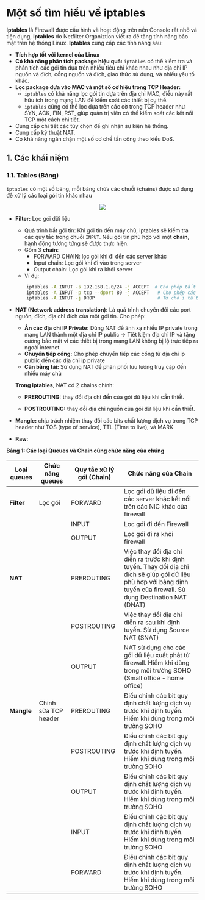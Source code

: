 # Một số tìm hiểu về iptables
**Iptables** là Firewall được cấu hình và hoạt động trên nền Console rất nhỏ và tiện dụng, **Iptables** do Netfilter Organiztion viết ra để tăng tính năng bảo mật trên hệ thống Linux. **Iptables** cung cấp các tính năng sau:
- **Tích hợp tốt với kernel của Linux**  
- **Có khả năng phân tích package hiệu quả:** `iptables` có thể kiểm tra và phân tích các gói tin dựa trên nhiều tiêu chí khác nhau như địa chỉ IP nguồn và đích, cổng nguồn và đích, giao thức sử dụng, và nhiều yếu tố khác. 
- **Lọc package dựa vào MAC và một số cờ hiệu trong TCP Header:** 
    - `iptables` có khả năng lọc gói tin dựa trên địa chỉ MAC, điều này rất hữu ích trong mạng LAN để kiểm soát các thiết bị cụ thể.
    - `iptables` cũng có thể lọc dựa trên các cờ trong TCP header như SYN, ACK, FIN, RST, giúp quản trị viên có thể kiểm soát các kết nối TCP một cách chi tiết.
- Cung cấp chi tiết các tùy chọn để ghi nhận sự kiện hệ thống. 
- Cung cấp kỹ thuật NAT. 
- Có khả năng ngăn chặn một số cơ chế tấn công theo kiểu DoS.
## 1. Các khái niệm
### 1.1. Tables (Bảng)
`iptables` có một số bảng, mỗi bảng chứa các chuỗi (chains) được sử dụng để xử lý các loại gói tin khác nhau

<div style="text-align: center;">
    <img src="https://i.imgur.com/zr5K2kB.jpg">
</div>

- **Filter:** Lọc gói dữi liệu
    - Quá trình bắt gói tin: Khi gói tin đến máy chủ, iptables sẽ kiểm tra các quy tắc trong chuỗi `INPUT`. Nếu gói tin phù hợp với một **chain**, hành động tương tứng sẽ được thực hiện.
    - Gồm 3 **chain**:
        - FORWARD CHAIN: lọc gói khi đi đến các server khác
        - Input chain: Lọc gói khi đi vào trong server
        - Output chain: Lọc gói khi ra khỏi server
    - Ví dụ:
    ```sh
        iptables -A INPUT -s 192.168.1.0/24 -j ACCEPT  # Cho phép tất cả các kết nối từ mạng 192.168.1.0/24
        iptables -A INPUT -p tcp --dport 80 -j ACCEPT   # Cho phép các kết nối đến cổng 80 (HTTP)
        iptables -A INPUT -j DROP                       # Từ chối tất cả các kết nối khác
    ```
- **NAT (Network address translation):** Là quá trình chuyển đổi các port nguồn, đích, địa chỉ đích của một gói tin. Cho phép:
    - **Ẩn các địa chỉ IP Private:** Dùng NAT để ánh xạ nhiều IP private trong mạng LAN thành một địa chỉ IP public -> Tiêt kiệm địa chỉ IP và tăng cường bảo mật vì các thiết bị trong mạng LAN không bị lộ trực tiếp ra ngoài internet
    - **Chuyển tiếp cổng:** Cho phép chuyển tiếp các cổng từ địa chỉ ip public đến các địa chỉ ip private
    - **Cân bằng tải:** Sử dụng NAT để phân phối lưu lượng truy cập đến nhiều máy chủ

    **Trong iptables**, NAT có 2 chains chính:
    -  **PREROUTING:** thay đổi địa chỉ đến của gói dữ liệu khi cần thiết.

    - **POSTROUTING:** thay đổi địa chỉ nguồn của gói dữ liệu khi cần thiết.

- **Mangle:** chịu trách nhiệm thay đổi các bits chất lượng dịch vụ trong TCP header như TOS (type of service), TTL (Time to live), và MARK

- **Raw**: 

**Bảng 1: Các loại Queues và Chain cùng chức năng của chúng**

|**Loại queues**|**Chức năng queues**|**Quy tắc xử lý gói (Chain)**|**Chức năng của Chain**|
|---------------|--------------------|-----------------------------|-----------------------|
|**Filter**|Lọc gói|FORWARD|Lọc gói dữ liệu đi đến các server khác kết nối trên các NIC khác của firewall|
|||INPUT| Lọc gói đi đến Firewall|
|||OUTPUT| Lọc gói đi ra khỏi firewall|
|**NAT**||PREROUTING|Việc thay đổi địa chỉ diễn ra trước khi định tuyến. Thay đổi địa chỉ đích sẽ giúp gói dữ liệu phù hợp với bảng định tuyến của firewall. Sử dụng Destination NAT (DNAT) 
|||POSTROUTING|Việc thay đổi địa chỉ diễn ra sau khi định tuyến. Sử dụng Source NAT (SNAT)
|||OUTPUT| NAT sử dụng cho các gói dữ liệu xuất phát từ firewall. Hiếm khi dùng trong môi trường SOHO (Small office - home office)
|**Mangle**|Chỉnh sửa TCP header|PREROUTING| Điều chỉnh các bit quy định chất lượng dịch vụ trước khi định tuyến. Hiếm khi dùng trong môi trường SOHO
|||POSTROUTING|Điều chỉnh các bit quy định chất lượng dịch vụ trước khi định tuyến. Hiếm khi dùng trong môi trường SOHO
|||OUTPUT|Điều chỉnh các bit quy định chất lượng dịch vụ trước khi định tuyến. Hiếm khi dùng trong môi trường SOHO
|||INPUT|Điều chỉnh các bit quy định chất lượng dịch vụ trước khi định tuyến. Hiếm khi dùng trong môi trường SOHO
|||FORWARD|Điều chỉnh các bit quy định chất lượng dịch vụ trước khi định tuyến. Hiếm khi dùng trong môi trường SOHO